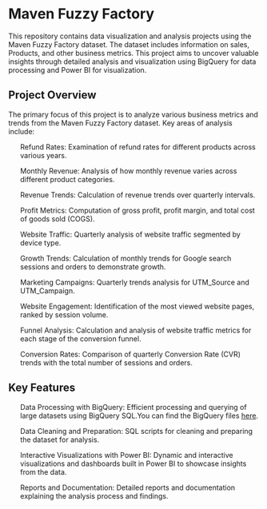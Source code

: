 <h1>Maven Fuzzy Factory</h1>
<p>This repository contains data visualization and analysis projects using the Maven Fuzzy Factory dataset.
  The dataset includes information on sales, Products, and other business metrics. This project aims to uncover valuable insights through detailed analysis and visualization using BigQuery for data processing and Power BI for visualization.</p>
<h2>Project Overview</h2>
<p>The primary focus of this project is to analyze various business metrics and trends from the Maven Fuzzy Factory dataset. Key areas of analysis include:</p>
<ul>Refund Rates: Examination of refund rates for different products across various years.</ul>
<ul>Monthly Revenue: Analysis of how monthly revenue varies across different product categories.</ul>
<ul>Revenue Trends: Calculation of revenue trends over quarterly intervals.</ul>
<ul>Profit Metrics: Computation of gross profit, profit margin, and total cost of goods sold (COGS).</ul>
<ul>Website Traffic: Quarterly analysis of website traffic segmented by device type.</ul>
<ul>Growth Trends: Calculation of monthly trends for Google search sessions and orders to demonstrate growth.</ul>
<ul>Marketing Campaigns: Quarterly trends analysis for UTM_Source and UTM_Campaign.</ul>
<ul>Website Engagement: Identification of the most viewed website pages, ranked by session volume.</ul>
<ul>Funnel Analysis: Calculation and analysis of website traffic metrics for each stage of the conversion funnel.</ul>
<ul>Conversion Rates: Comparison of quarterly Conversion Rate (CVR) trends with the total number of sessions and orders.</ul>
<h2>Key Features</h2>
<ul>Data Processing with BigQuery: Efficient processing and querying of large datasets using BigQuery SQL.You can find the BigQuery files <a href="https://console.cloud.google.com/bigquery?sq=1033942703968:156f202987774fabb4f0d07b506b7013">here</a>.</ul>
<ul>Data Cleaning and Preparation: SQL scripts for cleaning and preparing the dataset for analysis.</ul>
<ul>Interactive Visualizations with Power BI: Dynamic and interactive visualizations and dashboards built in Power BI to showcase insights from the data.</ul>
<ul>Reports and Documentation: Detailed reports and documentation explaining the analysis process and findings.</ul>

